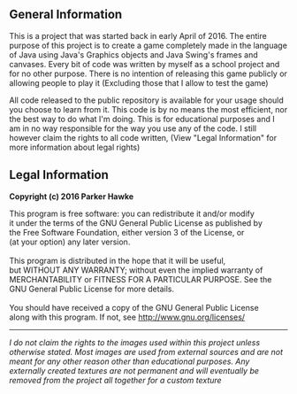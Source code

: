 ## General Information ##

This is a project that was started back in early April of 2016. The entire purpose of this project is to create a game completely made in the language of Java using Java's Graphics objects and Java Swing's frames and canvases. Every bit of code was written by myself as a school project and for no other purpose. There is no intention of releasing this game publicly or allowing people to play it (Excluding those that I allow to test the game)

All code released to the public repository is available for your usage should you choose to learn from it. This code is by no means the most efficient, nor the best way to do what I'm doing. This is for educational purposes and I am in no way responsible for the way you use any of the code. I still however claim the rights to all code written, (View "Legal Information" for more information about legal rights)

## Legal Information ##

<b>Copyright (c) 2016 Parker Hawke</b>

This program is free software: you can redistribute it and/or modify
<br> it under the terms of the GNU General Public License as published by
<br> the Free Software Foundation, either version 3 of the License, or
<br> (at your option) any later version.
<br>
<br> This program is distributed in the hope that it will be useful,
<br> but WITHOUT ANY WARRANTY; without even the implied warranty of
<br> MERCHANTABILITY or FITNESS FOR A PARTICULAR PURPOSE.  See the
<br> GNU General Public License for more details.
<br> 
<br> You should have received a copy of the GNU General Public License
<br> along with this program.  If not, see http://www.gnu.org/licenses/
<hr>
<i> I do not claim the rights to the images used within this project unless otherwise stated. Most images are used from external sources and are not meant for any other reason other than educational purposes. Any externally created textures are not permanent and will eventually be removed from the project all together for a custom texture</i>